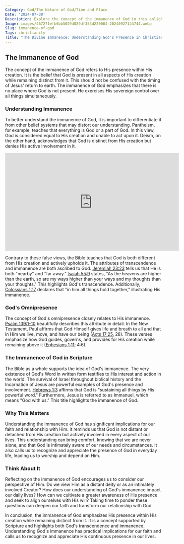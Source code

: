 ```yaml
---
Category: God/The Nature of God/Time and Place
Date: '2024-07-30'
Description: Explore the concept of the immanence of God in this enlightening article, delving into how divine presence permeates all aspects of existence. Understand the significance of recognizing God's immanence in our daily lives.
Image: images/467271efb6bb5029d029df353d220004-20240927143744.webp
Slug: immanence-of-god
Tags: christianity
Title: "The Divine Immanence: Understanding God's Presence in Christianity"
---
```


## The Immanence of God

The concept of the immanence of God refers to His presence within His creation. It is the belief that God is present in all aspects of His creation while remaining distinct from it. This should not be confused with the timing of Jesus' return to earth. The immanence of God emphasizes that there is no place where God is not present. He exercises His sovereign control over all things simultaneously.

### Understanding Immanence

To better understand the immanence of God, it is important to differentiate it from other belief systems that may distort our understanding. Pantheism, for example, teaches that everything is God or a part of God. In this view, God is considered equal to His creation and unable to act upon it. Deism, on the other hand, acknowledges that God is distinct from His creation but denies His active involvement in it.


<iframe width="560" height="315" src="https://www.youtube.com/embed/wL8VCCLeNvU" frameborder="0" allow="autoplay; encrypted-media" allowfullscreen></iframe>


Contrary to these false views, the Bible teaches that God is both different from His creation and actively upholds it. The attributes of transcendence and immanence are both ascribed to God. [Jeremiah 23:23](https://www.bibleref.com/Jeremiah/23/Jeremiah-23-23.html) tells us that He is both "nearby" and "far away." [Isaiah 55:9](https://www.bibleref.com/Isaiah/55/Isaiah-55-9.html) states, "As the heavens are higher than the earth, so are my ways higher than your ways and my thoughts than your thoughts." This highlights God's transcendence. Additionally, [Colossians 1:17](https://www.bibleref.com/Colossians/1/Colossians-1-17.html) declares that "in him all things hold together," illustrating His immanence.

### God's Omnipresence

The concept of God's omnipresence closely relates to His immanence. [Psalm 139:1-10](https://www.bibleref.com/Psalm/139/Psalm-139-1.html) beautifully describes this attribute in detail. In the New Testament, Paul affirms that God Himself gives life and breath to all and that in Him we live, move, and have our being ([Acts 17:25](https://www.bibleref.com/Acts/17/Acts-17-25.html), 28). These verses emphasize how God guides, governs, and provides for His creation while remaining above it ([Ephesians 1:11](https://www.bibleref.com/Ephesians/1/Ephesians-1-11.html); 4:6).

### The Immanence of God in Scripture

The Bible as a whole supports the idea of God's immanence. The very existence of God's Word in written form testifies to His interest and action in the world. The survival of Israel throughout biblical history and the Incarnation of Jesus are powerful examples of God's presence and involvement. [Hebrews 1:3](https://www.bibleref.com/Hebrews/1/Hebrews-1-3.html) affirms that God is "sustaining all things by His powerful word." Furthermore, Jesus is referred to as Immanuel, which means "God with us." This title highlights the immanence of God.

### Why This Matters

Understanding the immanence of God has significant implications for our faith and relationship with Him. It reminds us that God is not distant or detached from His creation but actively involved in every aspect of our lives. This understanding can bring comfort, knowing that we are never alone, and that God is intimately aware of our needs and circumstances. It also calls us to recognize and appreciate the presence of God in everyday life, leading us to worship and depend on Him.

### Think About It

Reflecting on the immanence of God encourages us to consider our perspective of Him. Do we view Him as a distant deity or as an intimately involved Creator? How does our understanding of God's immanence impact our daily lives? How can we cultivate a greater awareness of His presence and seek to align ourselves with His will? Taking time to ponder these questions can deepen our faith and transform our relationship with God.

In conclusion, the immanence of God emphasizes His presence within His creation while remaining distinct from it. It is a concept supported by Scripture and highlights both God's transcendence and immanence. Understanding God's immanence has practical implications for our faith and calls us to recognize and appreciate His continuous presence in our lives.